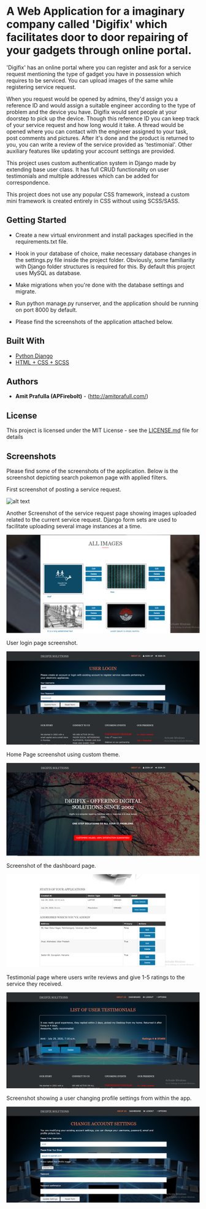 # A Web Application for a imaginary company called 'Digifix' which facilitates door to door repairing of your gadgets through online portal.

'Digifix' has an online portal where you can register and ask for a service request mentioning the type of gadget you have in possession which requires to be serviced. You can upload images of the same while registering service request.

When you request would be opened by admins, they'd assign you a reference ID and would assign a suitable engineer according to the type of problem and the device you have. Digifix would sent people at your doorstep to pick up the device. Though this reference ID you can keep track of your service request and how long would it take. A thread would be opened where you can contact with the engineer assigned to your task, post comments and pictures. After it's done and the product is returned to you, you can write a review of the service provided as 'testimonial'. Other auxiliary features like updating your account settings are provided.

This project uses custom authentication system in Django made by extending base user class. It has full CRUD functionality on user testimonials and multiple addresses which can be added for correspondence.

This project does not use any popular CSS framework, instead a custom mini framework is created entirely in CSS without using SCSS/SASS.

## Getting Started

* Create a new virtual environment and install packages specified in the requirements.txt file.

* Hook in your database of choice, make necessary database changes in the settings.py file inside the project folder. Obviously, some familiarity with Django folder structures is required for this. By default this project uses MySQL as database.

* Make migrations when you're done with the database settings and migrate.
* Run python manage.py runserver, and the application should be running on port 8000 by default.

* Please find the screenshots of the application attached below.

## Built With

* [Python Django](https://www.djangoproject.com/)
* [HTML + CSS + SCSS](https://www.w3schools.com/html/html_css.asp)

## Authors

* **Amit Prafulla (APFirebolt)** - (http://amitprafull.com/)

## License

This project is licensed under the MIT License - see the [LICENSE.md](LICENSE.md) file for details

## Screenshots

Please find some of the screenshots of the application. Below is the screenshot depicting search pokemon page with
applied filters.

First screenshot of posting a service request.

![alt text](./screenshots/service_request1.PNG)

Another Screenshot of the service request page showing images uploaded related to the current service request. Django form sets are used to facilitate uploading several image instances at a time.

![alt text](./screenshots/service_request2.PNG)

User login page screenshot.

![alt text](./screenshots/user_login.PNG)

Home Page screenshot using custom theme.

![alt text](./screenshots/home_page.PNG)

Screenshot of the dashboard page.

![alt text](./screenshots/dashboard.PNG)

Testimonial page where users write reviews and give 1-5 ratings to the service they received.

![alt text](./screenshots/testimonial.PNG)

Screenshot showing a user changing profile settings from within the app.

 ![alt text](./screenshots/change_settings.PNG)